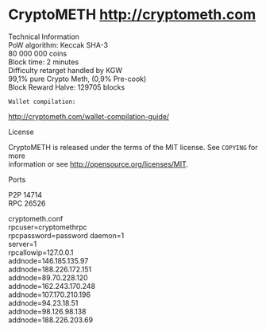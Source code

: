CryptoMETH
http://cryptometh.com
==============

Technical Information  
PoW algorithm: Keccak SHA-3  
80 000 000 coins  
Block time: 2 minutes  
Difficulty retarget handled by KGW  
99,1% pure Crypto Meth, (0,9% Pre-cook)   
Block Reward Halve: 129705 blocks   
  
    
    Wallet compilation:  
http://cryptometh.com/wallet-compilation-guide/  
  
  

License  
  

CryptoMETH is released under the terms of the MIT license. See `COPYING` for more  
information or see http://opensource.org/licenses/MIT.  
  
Ports  
  
P2P 14714  
RPC 26526   



  cryptometh.conf  
  rpcuser=cryptomethrpc  
rpcpassword=password
daemon=1  
server=1  
rpcallowip=127.0.0.1  
addnode=146.185.135.97  
addnode=188.226.172.151  
addnode=89.70.228.120  
addnode=162.243.170.248  
addnode=107.170.210.196  
addnode=94.23.18.51  
addnode=98.126.98.138  
addnode=188.226.203.69   
